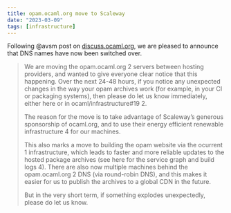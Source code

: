 ```yaml
---
title: opam.ocaml.org move to Scaleway
date: "2023-03-09"
tags: [infrastructure]
---
```


Following @avsm post on [discuss.ocaml.org](https://discuss.ocaml.org/t/migration-opam-ocaml-org-moving-providers-this-week/11606), we are pleased to announce that DNS names have now been switched over.

> We are moving the opam.ocaml.org 2 servers between hosting providers, and wanted to give everyone clear notice that this happening. Over the next 24-48 hours, if you notice any unexpected changes in the way your opam archives work (for example, in your CI or packaging systems), then please do let us know immediately, either here or in ocaml/infrastructure#19 2.
> 
> The reason for the move is to take advantage of Scaleway’s generous sponsorship of ocaml.org, and to use their energy efficient renewable infrastructure 4 for our machines.
> 
> This also marks a move to building the opam website via the ocurrent 1 infrastructure, which leads to faster and more reliable updates to the hosted package archives (see here for the service graph and build logs 4). There are also now multiple machines behind the opam.ocaml.org 2 DNS (via round-robin DNS), and this makes it easier for us to publish the archives to a global CDN in the future.
> 
> But in the very short term, if something explodes unexpectedly, please do let us know.
